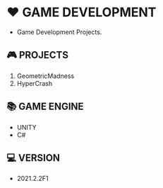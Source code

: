 # ❤️ GAME DEVELOPMENT
- Game Development Projects.

## 🎮 PROJECTS
1. GeometricMadness
2. HyperCrash

## 📚 GAME ENGINE
- UNITY
- C# 

## 💻 VERSION
- 2021.2.2F1
